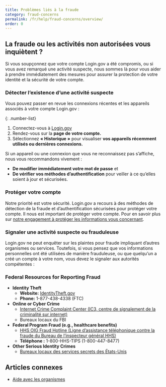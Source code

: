 ```yaml
---
title: Problèmes liés à la fraude 
category: fraud-concerns
permalink: /fr/help/fraud-concerns/overview/
order: 0
---
```

## La fraude ou les activités non autorisées vous inquiètent ?
Si vous soupçonnez que votre compte Login.gov a été compromis, ou si vous avez remarqué une activité suspecte, nous sommes là pour vous aider à prendre immédiatement des mesures pour assurer la protection de votre identité et la sécurité de votre compte.

### Détecter l’existence d’une activité suspecte
Vous pouvez passer en revue les connexions récentes et les appareils associés à votre compte Login.gov :

{: .number-list}
1. Connectez-vous à [Login.gov](https://secure.login.gov/fr/)
2. Rendez-vous sur la **page de votre compte.**
3. Sélectionnez **« Historique »** pour visualiser **vos appareils récemment utilisés ou dernières connexions.**

Si un appareil ou une connexion que vous ne reconnaissez pas s’affiche, nous vous recommandons vivement :
   * **De modifier immédiatement votre mot de passe** et
   * **De vérifier vos méthodes d’authentification** pour veiller à ce qu’elles soient à jour et sécurisées.

### Protéger votre compte
Notre priorité est votre sécurité. Login.gov a recours à des méthodes de détection de la fraude et d’authentification sécurisées pour protéger votre compte. Il nous est important de protéger votre compte. Pour en savoir plus sur [notre engagement à protéger les informations vous concernant](https://login.gov/fr/policy/).

### Signaler une activité suspecte ou frauduleuse
Login.gov ne peut enquêter sur les plaintes pour fraude impliquant d’autres organismes ou services. Toutefois, si vous pensez que vos informations personnelles ont été utilisées de manière frauduleuse, ou que quelqu’un a créé un compte à votre nom, vous devez le signaler aux autorités compétentes :

### Federal Resources for Reporting Fraud
   * **Identity Theft**
      * **Website:** [IdentityTheft.gov](http://identitytheft.gov/)
      * **Phone:** 1-877-438-4338 (FTC)
   * **Online or Cyber Crime**
      * [Internet Crime Complaint Center (IC3, centre de signalement de la criminalité sur internet)](https://www.ic3.gov/)
      * Bureaux locaux du FBI
   * **Federal Program Fraud (e.g., healthcare benefits)**
      * [HHS OIG Fraud Hotline (Ligne d’assistance téléphonique contre la fraude du Bureau de l’inspecteur général HHS)](https://oig.hhs.gov/fraud/report-fraud/)
      * **Téléphone :** 1-800-HHS-TIPS (1-800-447-8477)
   * **Other Serious Identity Crimes**
      * [Bureaux locaux des services secrets des États-Unis](https://www.secretservice.gov/contact/field-offices/)

## Articles connexes

* [Aide avec les organismes](/fr/help/specific-agencies/overview/)

